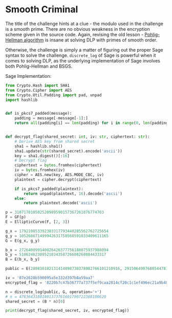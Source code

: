 # Smooth Criminal

The title of the challenge hints at a clue - the modulo used in the challenge is a smooth prime. There are no obvious weakness in the encryption scheme given in the source code. Again, revising the old lesson - [Pohlig-Hellman algorithm](https://en.wikipedia.org/wiki/Pohlig%E2%80%93Hellman_algorithm) is insane at solving DLP with primes of smooth order. 

Otherwise, the challenge is simply a matter of figuring out the proper Sage syntax to solve the challenge. `discrete_log` of Sage is powerful when it comes to solving DLP, as the underlying implementation of Sage involves both Pohlig-Hellman and BSGS. 

Sage Implementation:

```python
from Crypto.Hash import SHA1
from Crypto.Cipher import AES
from Crypto.Util.Padding import pad, unpad
import hashlib


def is_pkcs7_padded(message):
    padding = message[-message[-1]:]
    return all(padding[i] == len(padding) for i in range(0, len(padding)))


def decrypt_flag(shared_secret: int, iv: str, ciphertext: str):
    # Derive AES key from shared secret
    sha1 = hashlib.sha1()
    sha1.update(str(shared_secret).encode('ascii'))
    key = sha1.digest()[:16]
    # Decrypt flag
    ciphertext = bytes.fromhex(ciphertext)
    iv = bytes.fromhex(iv)
    cipher = AES.new(key, AES.MODE_CBC, iv)
    plaintext = cipher.decrypt(ciphertext)

    if is_pkcs7_padded(plaintext):
        return unpad(plaintext, 16).decode('ascii')
    else:
        return plaintext.decode('ascii')

p = 310717010502520989590157367261876774703
F = GF(p)
E = EllipticCurve(F, [2, 3])

g_x = 179210853392303317793440285562762725654
g_y = 105268671499942631758568591033409611165
G = E(g_x, g_y)

b_x = 272640099140026426377756188075937988094
b_y = 51062462309521034358726608268084433317
B = E(b_x, b_y)

public = E(280810182131414898730378982766101210916, 291506490768054478159835604632710368904)

iv = '07e2628b590095a5e332d397b8a59aa7'
encrypted_flag = '8220b7c47b36777a737f5ef9caa2814cf20c1c1ef496ec21a9b4833da24a008d0870d3ac3a6ad80065c138a2ed6136af'

n = discrete_log(public, G, operation='+')
# n = 47836431801801373761601790722388100620
shared_secret = (B * n)[0]

print(decrypt_flag(shared_secret, iv, encrypted_flag))
```

